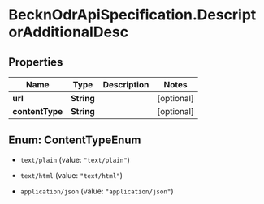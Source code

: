 # BecknOdrApiSpecification.DescriptorAdditionalDesc

## Properties

Name | Type | Description | Notes
------------ | ------------- | ------------- | -------------
**url** | **String** |  | [optional] 
**contentType** | **String** |  | [optional] 



## Enum: ContentTypeEnum


* `text/plain` (value: `"text/plain"`)

* `text/html` (value: `"text/html"`)

* `application/json` (value: `"application/json"`)




